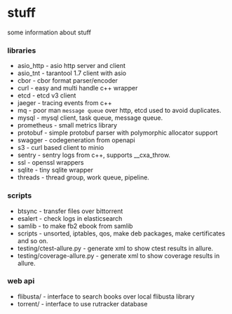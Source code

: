 # stuff

some information about stuff

### libraries
- asio_http - asio http server and client
- asio_tnt - tarantool 1.7 client with asio
- cbor - cbor format parser/encoder
- curl - easy and multi handle c++ wrapper
- etcd - etcd v3 client
- jaeger - tracing events from c++
- mq - poor man `message queue` over http, etcd used to avoid duplicates.
- mysql - mysql client, task queue, message queue.
- prometheus - small metrics library
- protobuf - simple protobuf parser with polymorphic allocator support
- swagger - codegeneration from openapi
- s3 - curl based client to minio
- sentry - sentry logs from c++, supports __cxa_throw.
- ssl - openssl wrappers
- sqlite - tiny sqlite wrapper
- threads - thread group, work queue, pipeline.

### scripts
- btsync  - transfer files over bittorrent
- esalert - check logs in elasticsearch
- samlib  - to make fb2 ebook from samlib
- scripts - unsorted, iptables, qos, make deb packages, make certificates and so on.
- testing/ctest-allure.py - generate xml to show ctest results in allure.
- testing/coverage-allure.py - generate xml to show coverage results in allure.

### web api
- flibusta/ - interface to search books over local flibusta library
- torrent/ - interface to use rutracker database
